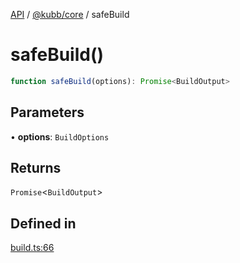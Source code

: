 [API](../../../packages.md) / [@kubb/core](../index.md) / safeBuild

# safeBuild()

```ts
function safeBuild(options): Promise<BuildOutput>
```

## Parameters

• **options**: `BuildOptions`

## Returns

`Promise`\<`BuildOutput`\>

## Defined in

[build.ts:66](https://github.com/kubb-project/kubb/blob/7f30045af96d8c89b6cda0a30f7535f095a0cb45/packages/core/src/build.ts#L66)

